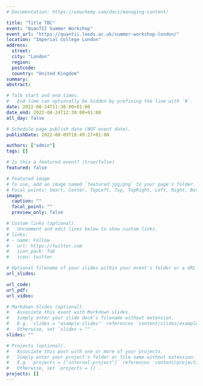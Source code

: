 ```yaml
---
# Documentation: https://wowchemy.com/docs/managing-content/

title: "Title TBC"
event: "QuanTII Summer Workshop"
event_url: "https://quantii.leeds.ac.uk/summer-workshop-london/"
location: "Imperial College London"
address:
  street: 
  city: "London"
  region:
  postcode:
  country: "United Kingdom"
summary:
abstract:

# Talk start and end times.
#   End time can optionally be hidden by prefixing the line with `#`.
date: 2022-08-24T11:30:00+01:00
date_end: 2022-08-24T12:30:00+01:00
all_day: false

# Schedule page publish date (NOT event date).
publishDate: 2022-08-09T18:49:27+01:00

authors: ["admin"]
tags: []

# Is this a featured event? (true/false)
featured: false

# Featured image
# To use, add an image named `featured.jpg/png` to your page's folder. 
# Focal points: Smart, Center, TopLeft, Top, TopRight, Left, Right, BottomLeft, Bottom, BottomRight.
image:
  caption: ""
  focal_point: ""
  preview_only: false

# Custom links (optional).
#   Uncomment and edit lines below to show custom links.
# links:
# - name: Follow
#   url: https://twitter.com
#   icon_pack: fab
#   icon: twitter

# Optional filename of your slides within your event's folder or a URL.
url_slides:

url_code:
url_pdf:
url_video:

# Markdown Slides (optional).
#   Associate this event with Markdown slides.
#   Simply enter your slide deck's filename without extension.
#   E.g. `slides = "example-slides"` references `content/slides/example-slides.md`.
#   Otherwise, set `slides = ""`.
slides: ""

# Projects (optional).
#   Associate this post with one or more of your projects.
#   Simply enter your project's folder or file name without extension.
#   E.g. `projects = ["internal-project"]` references `content/project/deep-learning/index.md`.
#   Otherwise, set `projects = []`.
projects: []
---
```

